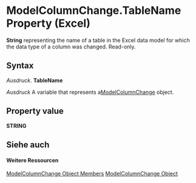 
# ModelColumnChange.TableName Property (Excel)

 **String** representing the name of a table in the Excel data model for which the data type of a column was changed. Read-only.


## Syntax

 _Ausdruck_. **TableName**

 _Ausdruck_ A variable that represents a[ModelColumnChange](5b7cb86d-744c-53ea-0fcf-79d2710baa37.md) object.


## Property value

 **STRING**


## Siehe auch


#### Weitere Ressourcen


[ModelColumnChange Object Members](http://msdn.microsoft.com/library/8b9bc464-3604-f863-00d0-d8908991dca4%28Office.15%29.aspx)
[ModelColumnChange Object](5b7cb86d-744c-53ea-0fcf-79d2710baa37.md)